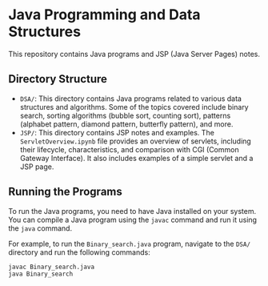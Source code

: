 # Java Programming and Data Structures

This repository contains Java programs and JSP (Java Server Pages) notes.

## Directory Structure

- `DSA/`: This directory contains Java programs related to various data structures and algorithms. Some of the topics covered include binary search, sorting algorithms (bubble sort, counting sort), patterns (alphabet pattern, diamond pattern, butterfly pattern), and more.
- `JSP/`: This directory contains JSP notes and examples. The `ServletOverview.ipynb` file provides an overview of servlets, including their lifecycle, characteristics, and comparison with CGI (Common Gateway Interface). It also includes examples of a simple servlet and a JSP page.

## Running the Programs

To run the Java programs, you need to have Java installed on your system. You can compile a Java program using the `javac` command and run it using the `java` command.

For example, to run the `Binary_search.java` program, navigate to the `DSA/` directory and run the following commands:

```sh
javac Binary_search.java
java Binary_search
```
